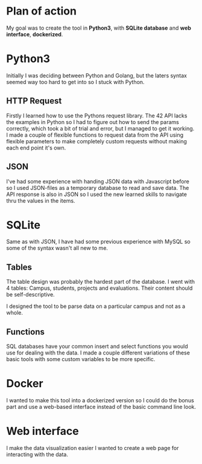 # Plan of action

My goal was to create the tool in **Python3**, with **SQLite database** and **web interface**, **dockerized**.

# Python3

Initially I was deciding between Python and Golang, but the laters syntax seemed way too hard to get into so I stuck with Python.

## HTTP Request

Firstly I learned how to use the Pythons request library. The 42 API lacks the examples in Python so I had to figure out how to send the params correctly, which took a bit of trial and error, but I managed to get it working. I made a couple of flexible functions to request data from the API using flexible parameters to make completely custom requests without making each end point it's own.

## JSON

I've had some experience with handing JSON data with Javascript before so I used JSON-files as a temporary database to read and save data. The API response is also in JSON so I used the new learned skills to navigate thru the values in the items.

# SQLite

Same as with JSON, I have had some previous experience with MySQL so some of the syntax wasn't all new to me.

## Tables

The table design was probably the hardest part of the database. I went with 4 tables: Campus, students, projects and evaluations. Their content should be self-descriptive. 

I designed the tool to be parse data on a particular campus and not as a whole.

## Functions

SQL databases have your common insert and select functions you would use for dealing with the data. I made a couple different variations of these basic tools with some custom variables to be more specific.

# Docker

I wanted to make this tool into a dockerized version so I could do the bonus part and use a web-based interface instead of the basic command line look.

# Web interface

I make the data visualization easier I wanted to create a web page for interacting with the data.

